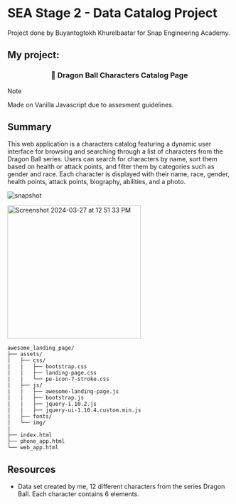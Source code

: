 # SEA Stage 2 - Data Catalog Project

Project done by Buyantogtokh Khurelbaatar for Snap Engineering Academy.

## My project:

<h3 align="center">&#128009; Dragon Ball Characters Catalog Page</h1>

> [!NOTE]
> Made on Vanilla Javascript due to assesment guidelines. 

## Summary

 This web application is a characters catalog featuring a dynamic user interface for browsing and searching through a list of characters from the Dragon Ball series. Users can search for characters by name, sort them based on health or attack points, and filter them by categories such as gender and race. Each character is displayed with their name, race, gender, health points, attack points, biography, abilities, and a photo.

![snapshot]("images/snap.png")

<img height="300" alt="Screenshot 2024-03-27 at 12 51 33 PM" src="https://github.com/Snap-Engineering-Academy-2023/rn_lab1/assets/7607483/fdd57236-50fe-48ca-956d-d9b4b12db038">

```
awesome_landing_page/
├── assets/
|   ├── css/
|   |   ├── bootstrap.css
|   |   ├── landing-page.css
|   |   └── pe-icon-7-stroke.css
|   ├── js/
|   |   ├── awesome-landing-page.js
|   |   ├── bootstrap.js
|   |   ├── jquery-1.10.2.js
|   |   ├── jquery-ui-1.10.4.custom.min.js
|   ├── fonts/
|   └── img/
|
├── index.html
├── phone_app.html
└── web_app.html

```
## Resources
- Data set created by me, 12 different characters from the series Dragon Ball. Each character contains 6 elements.